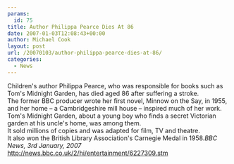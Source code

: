 ```yaml
---
params:
  id: 75
title: Author Philippa Pearce Dies At 86
date: 2007-01-03T12:08:43+00:00
author: Michael Cook
layout: post
url: /20070103/author-philippa-pearce-dies-at-86/
categories:
  - News
---
```

<p align="left">
  <p align="left">
    Children's author Philippa Pearce, who was responsible for books such as Tom's Midnight Garden, has died aged 86 after suffering a stroke.<br /> The former BBC producer wrote her first novel, Minnow on the Say, in 1955, and her home – a Cambridgeshire mill house – inspired much of her work.<br /> Tom's Midnight Garden, about a young boy who finds a secret Victorian garden at his uncle's home, was among them.<br /> It sold millions of copies and was adapted for film, TV and theatre.<br /> It also won the British Library Association's Carnegie Medal in 1958.<em>BBC News, 3rd January, 2007</em><br /> <a href="http://news.bbc.co.uk/2/hi/entertainment/6227309.stm" target="_blank">http://news.bbc.co.uk/2/hi/entertainment/6227309.stm</a>
  </p>
